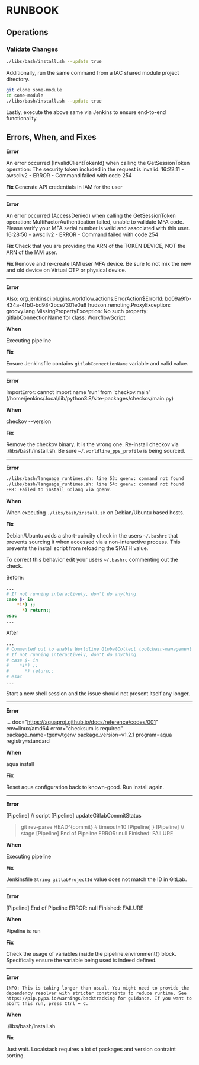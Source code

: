 # RUNBOOK

## Operations

### Validate Changes

```sh
./libs/bash/install.sh --update true
```

Additionally, run the same command from a IAC shared module project directory.

```sh
git clone some-module
cd some-module
./libs/bash/install.sh --update true
```

Lastly, execute the above same via Jenkins to ensure end-to-end functionality.

## Errors, When, and Fixes

**Error**

An error occurred (InvalidClientTokenId) when calling the GetSessionToken operation: The security token included in the request is invalid.
16:22:11 - awscliv2 - ERROR - Command failed with code 254

**Fix** Generate API credentials in IAM for the user

-----

**Error**

An error occurred (AccessDenied) when calling the GetSessionToken operation: MultiFactorAuthentication failed, unable to validate MFA code.  Please verify your MFA serial number is valid and associated with this user.
16:28:50 - awscliv2 - ERROR - Command failed with code 254

**Fix** Check that you are providing the ARN of the TOKEN DEVICE, NOT the ARN of the IAM user.

**Fix** Remove and re-create IAM user MFA device. Be sure to not mix the new and old device on Virtual OTP or physical device.

-----

**Error**

Also:   org.jenkinsci.plugins.workflow.actions.ErrorAction$ErrorId: bd09a9fb-434a-4fb0-bd98-2bce7301e0a8
hudson.remoting.ProxyException: groovy.lang.MissingPropertyException: No such property: gitlabConnectionName for class: WorkflowScript

**When**

Executing pipeline

**Fix**

Ensure Jenkinsfile contains `gitlabConnectionName` variable and valid value.

-----

**Error**

ImportError: cannot import name 'run' from 'checkov.main' (/home/jenkins/.local/lib/python3.8/site-packages/checkov/main.py)

**When**

checkov --version

**Fix**

Remove the checkov binary. It is the wrong one. Re-install checkov via ./libs/bash/install.sh. Be sure `~/.worldline_pps_profile` is being sourced.

-----

**Error**

```sh
./libs/bash/language_runtimes.sh: line 53: goenv: command not found
./libs/bash/language_runtimes.sh: line 54: goenv: command not found
ERR: Failed to install Golang via goenv.
```

**When**

When executing `./libs/bash/install.sh` on Debian/Ubuntu based hosts.

**Fix**

Debian/Ubuntu adds a short-cuircity check in the users `~/.bashrc` that prevents sourcing it when accessed via a non-interactive process. This prevents the install script from reloading the $PATH value.

To correct this behavior edit your users `~/.bashrc` commenting out the check.

Before:

```sh
...
# If not running interactively, don't do anything
case $- in
    *i*) ;;
      *) return;;
esac
...
```

After

```sh
...
# Commented out to enable Worldline GlobalCollect toolchain-management
# If not running interactively, don't do anything
# case $- in
#    *i*) ;;
#      *) return;;
# esac
...
```

Start a new shell session and the issue should not present itself any longer.

-----

**Error**

... doc="https://aquaproj.github.io/docs/reference/codes/001" env=linux/amd64 error="checksum is required" package_name=tgenv/tgenv package_version=v1.2.1 program=aqua registry=standard

**When**

aqua install

**Fix**

Reset aqua configuration back to known-good. Run install again.

-----

**Error**

[Pipeline] // script
[Pipeline] updateGitlabCommitStatus
 > git rev-parse HEAD^{commit} # timeout=10
[Pipeline] }
[Pipeline] // stage
[Pipeline] End of Pipeline
ERROR: null
Finished: FAILURE

**When**

Executing pipeline

**Fix**

Jenkinsfile `String gitlabProjectId` value does not match the ID in GitLab.

-----

**Error**

[Pipeline] End of Pipeline
ERROR: null
Finished: FAILURE

**When**

Pipeline is run

**Fix**

Check the usage of variables inside the pipeline.environment{} block. Specifically ensure the variable being used is indeed defined.

-----

**Error**

`INFO: This is taking longer than usual. You might need to provide the dependency resolver with stricter constraints to reduce runtime. See https://pip.pypa.io/warnings/backtracking for guidance. If you want to abort this run, press Ctrl + C.`

**When**

./libs/bash/install.sh

**Fix**

Just wait. Localstack requires a lot of packages and version contraint sorting.
